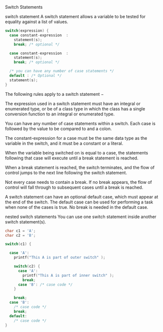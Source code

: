 Switch Statements

switch statement
A switch statement allows a variable to be tested for equality against a list of values.
```c
switch(expression) {
  case constant-expression  :
    statement(s);
    break; /* optional */

  case constant-expression  :
    statement(s);
    break; /* optional */

  /* you can have any number of case statements */
  default : /* Optional */
  statement(s);
}
```
The following rules apply to a switch statement −

The expression used in a switch statement must have an integral or enumerated type, or be of a class type in which the class has a single conversion function to an integral or enumerated type.

You can have any number of case statements within a switch. Each case is followed by the value to be compared to and a colon.

The constant-expression for a case must be the same data type as the variable in the switch, and it must be a constant or a literal.

When the variable being switched on is equal to a case, the statements following that case will execute until a break statement is reached.

When a break statement is reached, the switch terminates, and the flow of control jumps to the next line following the switch statement.

Not every case needs to contain a break. If no break appears, the flow of control will fall through to subsequent cases until a break is reached.

A switch statement can have an optional default case, which must appear at the end of the switch. The default case can be used for performing a task when none of the cases is true. No break is needed in the default case.


nested switch statements
You can use one switch statement inside another switch statement(s).

```c
char c1 = 'A';
char c2 = 'B';

switch(c1) {

  case 'A':
    printf("This A is part of outer switch" );

    switch(c2) {
      case 'A':
        printf("This A is part of inner switch" );
        break;
      case 'B': /* case code */
    }

    break;
  case 'B':
    /* case code */
    break;
  default:
    /* case code */
}
```
